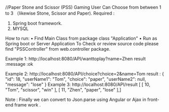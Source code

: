 //Paper Stone and Scissor (PSS) Gaming
User Can Choose from between 1 to 3 （likewise Stone, Scissor and Paper).
Required :
1. Spring boot framework.
2. MYSQL 

How to run:
•	Find Main Class from package class "Application"
•	Run as Spring boot or Server Application
To Check or review source code please find "PSSController" from web.controller package.

Example 1:
http://localhost:8080/API/wanttoplay?name=Zhen
result :message :ok 

Example 2: 
http://localhost:8080/API/choice?choice=2&name=Tom
result :
{
    "id": 18,
    "userName1": "Tom",
    "choice": "paper",
    "userName2": null,
    "message": "lose"
}
Example 3:
http://localhost:8080/API/result
[
    [
        10,
        "Tom",
        "scissor",
        "win"
    ],
    [
        11,
        "Zhen",
        "paper",
        "lose"
    ],]

Note : Finally we can convert to Json.parse using Angular or Ajax in front-end frame work .
